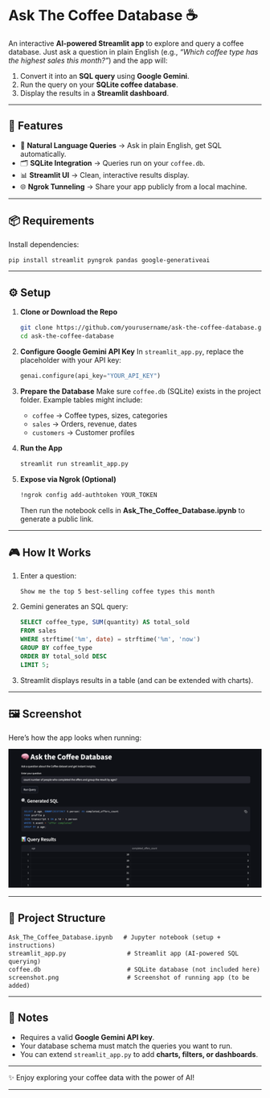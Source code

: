 

# Ask The Coffee Database ☕

An interactive **AI-powered Streamlit app** to explore and query a coffee database.
Just ask a question in plain English (e.g., *“Which coffee type has the highest sales this month?”*) and the app will:

1. Convert it into an **SQL query** using **Google Gemini**.
2. Run the query on your **SQLite coffee database**.
3. Display the results in a **Streamlit dashboard**.

---

## 🚀 Features

* 🔎 **Natural Language Queries** → Ask in plain English, get SQL automatically.
* 🗂 **SQLite Integration** → Queries run on your `coffee.db`.
* 📊 **Streamlit UI** → Clean, interactive results display.
* 🌐 **Ngrok Tunneling** → Share your app publicly from a local machine.

---

## 📦 Requirements

Install dependencies:

```bash
pip install streamlit pyngrok pandas google-generativeai
```

---

## ⚙️ Setup

1. **Clone or Download the Repo**

   ```bash
   git clone https://github.com/yourusername/ask-the-coffee-database.git
   cd ask-the-coffee-database
   ```

2. **Configure Google Gemini API Key**
   In `streamlit_app.py`, replace the placeholder with your API key:

   ```python
   genai.configure(api_key="YOUR_API_KEY")
   ```

3. **Prepare the Database**
   Make sure `coffee.db` (SQLite) exists in the project folder.
   Example tables might include:

   * `coffee` → Coffee types, sizes, categories
   * `sales` → Orders, revenue, dates
   * `customers` → Customer profiles

4. **Run the App**

   ```bash
   streamlit run streamlit_app.py
   ```

5. **Expose via Ngrok (Optional)**

   ```bash
   !ngrok config add-authtoken YOUR_TOKEN
   ```

   Then run the notebook cells in **Ask\_The\_Coffee\_Database.ipynb** to generate a public link.

---

## 🎮 How It Works

1. Enter a question:

   ```
   Show me the top 5 best-selling coffee types this month
   ```

2. Gemini generates an SQL query:

   ```sql
   SELECT coffee_type, SUM(quantity) AS total_sold
   FROM sales
   WHERE strftime('%m', date) = strftime('%m', 'now')
   GROUP BY coffee_type
   ORDER BY total_sold DESC
   LIMIT 5;
   ```

3. Streamlit displays results in a table (and can be extended with charts).

---

## 🖼 Screenshot

Here’s how the app looks when running:

![Ask The Coffee Database Screenshot](ui_preview.png)



---

## 📂 Project Structure

```
Ask_The_Coffee_Database.ipynb   # Jupyter notebook (setup + instructions)
streamlit_app.py                 # Streamlit app (AI-powered SQL querying)
coffee.db                        # SQLite database (not included here)
screenshot.png                   # Screenshot of running app (to be added)
```

---

## 📝 Notes

* Requires a valid **Google Gemini API key**.
* Your database schema must match the queries you want to run.
* You can extend `streamlit_app.py` to add **charts, filters, or dashboards**.

---

✨ Enjoy exploring your coffee data with the power of AI!

---



